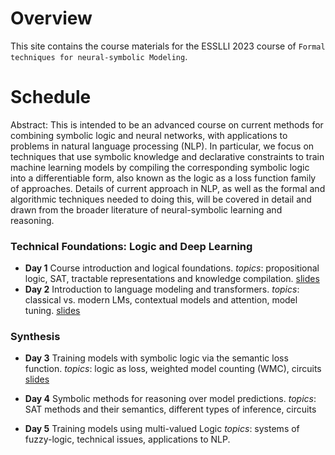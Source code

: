 Overview
==========
This site contains the course materials for  the ESSLLI 2023 course of `Formal techniques for neural-symbolic Modeling`. 

Schedule
==========

Abstract: This is intended to be an advanced course on current methods for combining symbolic logic and neural networks, with applications to problems in natural language processing (NLP). In particular, we focus on techniques that use symbolic knowledge and declarative constraints to train machine learning models by compiling the corresponding symbolic logic into a differentiable form, also known as the logic as a loss function family of approaches. Details of current approach in NLP, as well as the formal and algorithmic techniques needed to doing this, will be covered in detail and drawn from the broader literature of neural-symbolic learning and reasoning.

### Technical Foundations: Logic and Deep Learning

- **Day 1** Course introduction and logical foundations. *topics*: propositional logic, SAT, tractable representations and knowledge compilation.
[slides](https://github.com/yakazimir/esslli_neural_symbolic/blob/main/slides/lecture1.pdf)
- **Day 2** Introduction to language modeling and transformers. *topics*: classical vs. modern LMs, contextual models and attention, model tuning.
[slides](https://github.com/yakazimir/esslli_neural_symbolic/blob/main/slides/lecture2.pdf)

### Synthesis 

- **Day 3** Training models with symbolic logic via the semantic loss function. *topics*: logic as loss, weighted model counting (WMC), circuits [slides](https://github.com/yakazimir/esslli_neural_symbolic/blob/main/slides/lecture3.pdf)

- **Day 4**  Symbolic methods for reasoning over model predictions. *topics*: SAT methods and their semantics, different types of inference, circuits

- **Day 5** Training models using multi-valued Logic *topics*: systems of fuzzy-logic, technical issues, applications to NLP.
